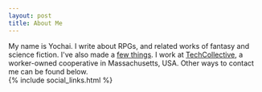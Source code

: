 ```yaml
---
layout: post
title: About Me
---
```


My name is Yochai. I write about RPGs, and related works of fantasy and science fiction. I've also made a [few things](https://newschoolrevolution.com/my-stuff). I work at [TechCollective](https://techcollective.com), a worker-owned cooperative in Massachusetts, USA.
Other ways to contact me can be found below.
<br/>
{% include social_links.html %}
